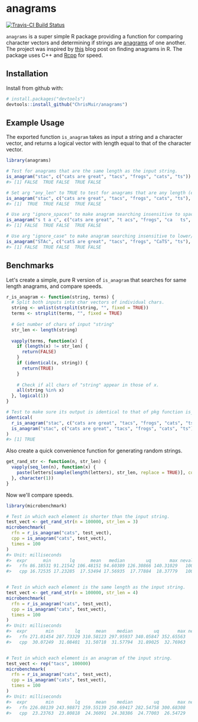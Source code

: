
<!-- README.md is generated from README.Rmd. Please edit that file -->
anagrams
========

[![Travis-CI Build Status](https://travis-ci.org/ChrisMuir/anagrams.svg?branch=master)](https://travis-ci.org/ChrisMuir/anagrams)

`anagrams` is a super simple R package providing a function for comparing character vectors and determining if strings are [anagrams](https://en.wikipedia.org/wiki/Anagram) of one another. The project was inspired by [this](http://www.programmingr.com/content/simple-anagram-finder-using-r/) blog post on finding anagrams in R. The package uses C++ and [Rcpp](https://CRAN.R-project.org/package=Rcpp) for speed.

Installation
------------

Install from github with:

``` r
# install.packages("devtools")
devtools::install_github("ChrisMuir/anagrams")
```

Example Usage
-------------

The exported function `is_anagram` takes as input a string and a character vector, and returns a logical vector with length equal to that of the character vector.

``` r
library(anagrams)

# Test for anagrams that are the same length as the input string.
is_anagram("stac", c("cats are great", "tacs", "frogs", "cats", "ts"))
#> [1] FALSE  TRUE FALSE  TRUE FALSE

# Set arg "any_len" to TRUE to test for anagrams that are any length (either same length or sub-string).
is_anagram("stac", c("cats are great", "tacs", "frogs", "cats", "ts"), any_len = TRUE)
#> [1]  TRUE  TRUE FALSE  TRUE FALSE

# Use arg "ignore_spaces" to make anagram searching insensitive to spaces.
is_anagram("s t a c", c("cats are great", "t acs", "frogs", "ca   ts", "ts"), ignore_spaces = TRUE)
#> [1] FALSE  TRUE FALSE  TRUE FALSE

# Use arg "ignore_case" to make anagram searching insensitive to lower/upper case.
is_anagram("STAc", c("catS are great", "tacs", "frogs", "CaTS", "ts"), ignore_case = TRUE)
#> [1] FALSE  TRUE FALSE  TRUE FALSE
```

Benchmarks
----------

Let's create a simple, pure R version of `is_anagram` that searches for same length anagrams, and compare speeds.

``` r
r_is_anagram <- function(string, terms) {
  # Split both inputs into char vectors of individual chars.
  string <- unlist(strsplit(string, "", fixed = TRUE))
  terms <- strsplit(terms, "", fixed = TRUE)
  
  # Get number of chars of input "string"
  str_len <- length(string)
  
  vapply(terms, function(x) {
    if (length(x) != str_len) {
      return(FALSE)
    }
    if (identical(x, string)) {
      return(TRUE)
    }
    
    # Check if all chars of "string" appear in those of x.
    all(string %in% x)
  }, logical(1))
}

# Test to make sure its output is identical to that of pkg function is_anagram.
identical(
  r_is_anagram("stac", c("cats are great", "tacs", "frogs", "cats", "ts")), 
  is_anagram("stac", c("cats are great", "tacs", "frogs", "cats", "ts"))
)
#> [1] TRUE
```

Also create a quick convenience function for generating random strings.

``` r
get_rand_str <- function(n, str_len) {
  vapply(seq_len(n), function(x) {
    paste(letters[sample(length(letters), str_len, replace = TRUE)], collapse = "")
  }, character(1))
}
```

Now we'll compare speeds.

``` r
library(microbenchmark)

# Test in which each element is shorter than the input string.
test_vect <- get_rand_str(n = 100000, str_len = 3)
microbenchmark(
  rfn = r_is_anagram("cats", test_vect), 
  cpp = is_anagram("cats", test_vect), 
  times = 100
)
#> Unit: milliseconds
#>  expr      min       lq      mean   median        uq       max neval
#>   rfn 86.18531 91.21542 106.48151 94.60389 126.30866 140.31029   100
#>   cpp 16.72535 17.23285  17.53494 17.56935  17.77884  18.37779   100


# Test in which each element is the same length as the input string.
test_vect <- get_rand_str(n = 100000, str_len = 4)
microbenchmark(
  rfn = r_is_anagram("cats", test_vect), 
  cpp = is_anagram("cats", test_vect), 
  times = 100
)
#> Unit: milliseconds
#>  expr       min        lq      mean    median        uq       max neval
#>   rfn 271.01454 287.73329 310.58123 297.95937 340.05847 352.65563   100
#>   cpp  30.07249  31.08401  31.50718  31.57794  31.89025  32.76963   100


# Test in which each element is an anagram of the input string.
test_vect <- rep("tacs", 100000)
microbenchmark(
  rfn = r_is_anagram("cats", test_vect), 
  cpp = is_anagram("cats", test_vect), 
  times = 100
)
#> Unit: milliseconds
#>  expr       min        lq      mean    median        uq       max neval
#>   rfn 226.08139 243.98871 259.55139 250.69417 282.54758 300.68308   100
#>   cpp  23.23763  23.80818  24.36091  24.38386  24.77003  26.54729   100
```

